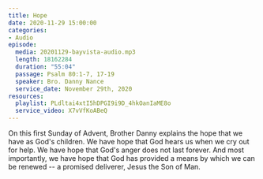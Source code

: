 ```yaml
---
title: Hope
date: 2020-11-29 15:00:00
categories:
- Audio
episode:
  media: 20201129-bayvista-audio.mp3
  length: 18162284
  duration: "55:04"
  passage: Psalm 80:1-7, 17-19
  speaker: Bro. Danny Nance
  service_date: November 29th, 2020
resources:
  playlist: PLdltai4xtI5hDPGI9i9D_4hkOanIaME8o
  service_video: X7vVfKoABeQ
---
```

On this first Sunday of Advent, Brother Danny explains the hope that we have as God's children.  We have hope that God hears us when we cry out for help.  We have hope that God's anger does not last forever.  And most importantly, we have hope that God has provided a means by which we can be renewed -- a promised deliverer, Jesus the Son of Man.